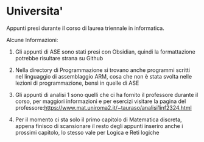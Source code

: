# Universita'
Appunti presi durante il corso di laurea triennale in informatica.

Alcune Informazioni:

1) Gli appunti di ASE sono stati presi con Obsidian, quindi la formattazione potrebbe risultare strana su Github
  
2) Nella directory di Programmazione si trovano anche programmi scritti nel linguaggio di assemblaggio ARM, cosa che non è stata svolta nelle lezioni di programmazione, bensì in quelle di ASE
  
3) Gli appunti di analisi 1 sono quelli che ci ha fornito il professore durante il corso, per maggiori informazioni e per esercizi visitare la pagina del professore:https://www.mat.uniroma2.it/~tauraso/analisi1inf2324.html

4) Per il momento ci sta solo il primo capitolo di Matematica discreta, appena finisco di scansionare il resto degli appunti inseriro anche i prossimi capitolo, lo stesso vale per Logica e Reti logiche
